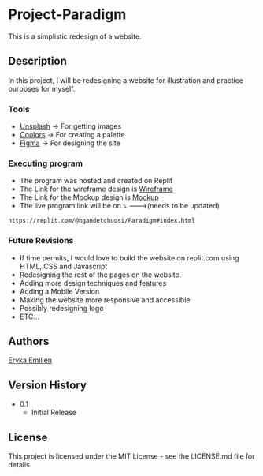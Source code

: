 # Project-Paradigm

This is a simplistic redesign of a website.

## Description

In this project, I will be redesigning a website for illustration and practice purposes for myself.

### Tools

* [Unsplash](https://unsplash.com/) -> For getting images
* [Coolors](https://coolors.co/) -> For creating a palette
* [Figma](https://www.figma.com/) -> For designing the site


### Executing program

* The program was hosted and created on Replit
* The Link for the wireframe design is [Wireframe](https://www.figma.com/file/1PKvHvSDkLVFg63hrk8VPv/Paradigm-Website-UI?node-id=0%3A1)
* The Link for the Mockup design is [Mockup](https://www.figma.com/file/lKBpw5TWCVl74a6uIrrBjL/Paradigm-Website-UI-Mockup?node-id=0%3A1)
* The live program link will be on &#x2935; --->(needs to be updated)
```
https://replit.com/@ngandetchuosi/Paradigm#index.html
```

### Future Revisions

* If time permits, I would love to build the website on replit.com using HTML, CSS and Javascript
* Redesigning the rest of the pages on the website.
* Adding more design techniques and features
* Adding a Mobile Version
* Making the website more responsive and accessible
* Possibly redesigning logo
* ETC...

## Authors 

[Eryka Emilien](https://www.linkedin.com/in/eryka-emilien-tchuosi/)

## Version History

* 0.1
    * Initial Release

## License

This project is licensed under the MIT License - see the LICENSE.md file for details
